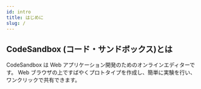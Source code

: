 ```yaml
---
id: intro
title: はじめに
slug: /
---
```


## CodeSandbox (コード・サンドボックス)とは

CodeSandbox は Web アプリケーション開発のためのオンラインエディターです。
Web ブラウザの上ですばやくプロトタイプを作成し、簡単に実験を行い、ワンクリックで共有できます。
